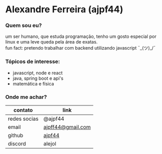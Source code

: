 # Alexandre Ferreira (ajpf44)

### Quem sou eu?
um ser humano, que estuda programação, tenho um gosto especial por linux e uma leve queda pela área de exatas. <br>
fun fact: pretendo trabalhar com backend utilizando javascript ¯\_(ツ)_/¯

### Tópicos de interesse:
- javascript, node e react
- java, spring boot e api's
- matemática e física

### Onde me achar?
contato | link
---|---
redes socias | @ajpf44 
email | ajpff44@gmail.com
github | [ajpf44](github.com/ajpf44)
discord | alejol
